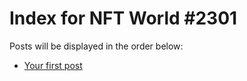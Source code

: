 # Index for NFT World #2301
Posts will be displayed in the order below:

- [Your first post](./001-first.md)

